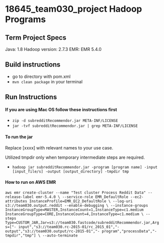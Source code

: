 # 18645_team030_project Hadoop Programs

## Term Project Specs

Java: 1.8
Hadoop version: 2.7.3
EMR: EMR 5.4.0


## Build instructions
- go to directory with pom.xml
- `mvn clean package` in your terminal


## Run Instructions

#### If you are using Mac OS follow these instructions first
- `zip -d subredditRecommendor.jar META-INF/LICENSE`
- `jar -tvf subredditRecommendor.jar | grep META-INF/LICENSE`

#### To run the jar

Replace [xxxx] with relevant names to your use case.

Utilized tmpdir only when temporary intermediate steps are required.
- `hadoop jar subredditRecommendor.jar -program [program name] -input [input_file/s] -output [output_directory] -tmpdir tmp`


#### How to run on AWS EMR
`aws emr create-cluster --name "Test cluster Process Reddit Data" --release-label emr-5.4.0 \
--service-role EMR_DefaultRole --ec2-attributes InstanceProfile=EMR_EC2_DefaultRole \
--log-uri s3://team030.output.reddit --enable-debugging \
--instance-groups
InstanceGroupType=MASTER,InstanceCount=1,InstanceType=c1.medium
InstanceGroupType=CORE,InstanceCount=4,InstanceType=c1.medium \
--steps Type=CUSTOM_JAR,Jar=s3://team030.fastcode/subredditRecommendor.jar,Args=["-
input","s3://team030.rc-2015-01/rc_2015_01","-output","s3://team030.output/rc-2015-01","-
program","processData","-tmpdir","tmp"] \
--auto-terminate`